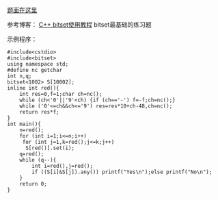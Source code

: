[题面在这里](http://poj.org/problem?id=2443)

参考博客： [C++ bitset使用教程](http://blog.csdn.net/linkfqy/article/details/74601899)
bitset最基础的练习题

示例程序：

```
#include<cstdio>
#include<bitset>
using namespace std;
#define nc getchar
int n,q;
bitset<1002> S[10002];
inline int red(){
	int res=0,f=1;char ch=nc();
	while (ch<'0'||'9'<ch) {if (ch=='-') f=-f;ch=nc();}
	while ('0'<=ch&&ch<='9') res=res*10+ch-48,ch=nc();
	return res*f;
}
int main(){
	n=red();
	for (int i=1;i<=n;i++)
	 for (int j=1,k=red();j<=k;j++)
	  S[red()].set(i);
	q=red();
	while (q--){
		int i=red(),j=red();
		if ((S[i]&S[j]).any()) printf("Yes\n");else printf("No\n");
	}
	return 0;
}
```